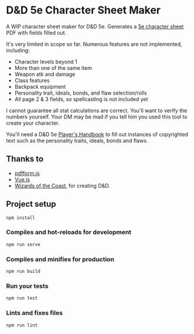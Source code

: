 # D&D 5e Character Sheet Maker

A WIP character sheet maker for D&D 5e. Generates a [5e character sheet](https://dnd.wizards.com/articles/features/character_sheets) PDF with fields filled out.

It's very limited in scope so far. Numerous features are not implemented, including:

* Character levels beyond 1
* More than one of the same item
* Weapon atk and damage
* Class features
* Backpack equipment
* Personality trait, ideals, bonds, and flaw selection/rolls
* All page 2 & 3 fields, so spellcasting is not included yet

I cannot guarantee all stat calculations are correct. You'll want to verify the numbers yourself. Your DM may be mad if you tell him you used this tool to create your character.

You'll need a D&D 5e [Player's Handbook](https://dnd.wizards.com/products/tabletop-games/rpg-products/rpg_playershandbook) to fill out instances of copyrighted text such as the personality traits, ideals, bonds and flaws.

## Thanks to

* [pdfform.js](https://github.com/phihag/pdfform.js)
* [Vue.js](https://vuejs.org/)
* [Wizards of the Coast](https://dnd.wizards.com/), for creating D&D.

## Project setup
```
npm install
```

### Compiles and hot-reloads for development
```
npm run serve
```

### Compiles and minifies for production
```
npm run build
```

### Run your tests
```
npm run test
```

### Lints and fixes files
```
npm run lint
```

